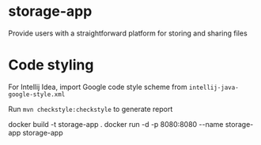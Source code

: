 # storage-app
Provide users with a straightforward platform for storing and sharing files


# Code styling

For Intellij Idea, import Google code style scheme from ``intellij-java-google-style.xml`` 

Run ``mvn checkstyle:checkstyle`` to generate report

docker build -t storage-app .
docker run -d -p 8080:8080 --name storage-app storage-app